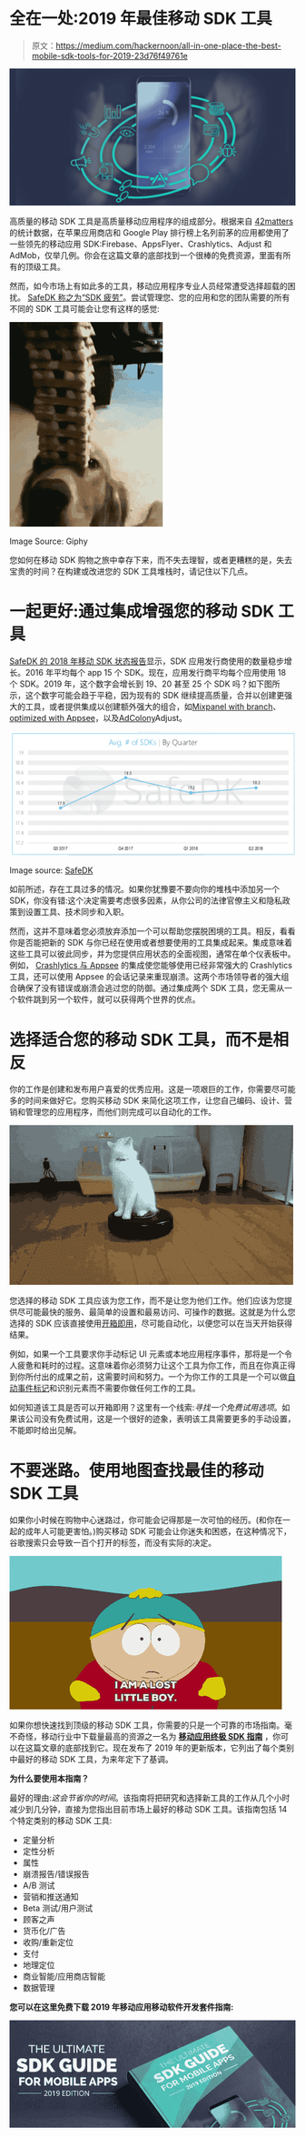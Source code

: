 # 全在一处:2019 年最佳移动 SDK 工具

> 原文：<https://medium.com/hackernoon/all-in-one-place-the-best-mobile-sdk-tools-for-2019-23d76f49761e>

![](img/056b7e21579983300b3b89ddf0274a86.png)

高质量的移动 SDK 工具是高质量移动应用程序的组成部分。根据来自 [42matters](https://42matters.com/app-market-explorer) 的统计数据，在苹果应用商店和 Google Play 排行榜上名列前茅的应用都使用了一些领先的移动应用 SDK:Firebase、AppsFlyer、Crashlytics、Adjust 和 AdMob，仅举几例。你会在这篇文章的底部找到一个很棒的免费资源，里面有所有的顶级工具。

然而，如今市场上有如此多的工具，移动应用程序专业人员经常遭受选择超载的困扰。 [SafeDK 称之为“SDK 疲劳”](http://blog.safedk.com/sdk-economy/sdk-fatigue-sdks-control-mobile/#more-1171)。尝试管理您、您的应用和您的团队需要的所有不同的 SDK 工具可能会让您有这样的感觉:

![](img/407f5c60c346026151efbedcf5ef7bb0.png)

Image Source: Giphy

您如何在移动 SDK 购物之旅中幸存下来，而不失去理智，或者更糟糕的是，失去宝贵的时间？在构建或改进您的 SDK 工具堆栈时，请记住以下几点。

# 一起更好:通过集成增强您的移动 SDK 工具

[SafeDK 的 2018 年移动 SDK 状态报告](http://blog.safedk.com/sdk-economy/state-mobile-sdks-2018/)显示，SDK 应用发行商使用的数量稳步增长。2016 年平均每个 app 15 个 SDK。现在，应用发行商平均每个应用使用 18 个 SDK。2019 年，这个数字会增长到 19、20 甚至 25 个 SDK 吗？如下图所示，这个数字可能会趋于平稳，因为现有的 SDK 继续提高质量，合并以创建更强大的工具，或者提供集成以创建额外强大的组合，如[Mixpanel with branch](https://mixpanel.com/partners/technology/)、[optimized with Appsee](https://www.appsee.com/integrations?cpnid=701b0000000Wd7c&utm_source=medium&utm_medium=link&utm_campaign=sdk_guide_2019_medium&utm_content=integrations)，以及[AdColony](https://www.adjust.com/technology-partners/)Adjust。

![](img/7264c893977736ce2bbbe8d80a8ff6ef.png)

Image source: [SafeDK](http://blog.safedk.com/sdk-economy/state-mobile-sdks-2018/)

如前所述，存在工具过多的情况。如果你犹豫要不要向你的堆栈中添加另一个 SDK，你没有错:这个决定需要考虑很多因素，从你公司的法律官僚主义和隐私政策到设置工具、技术同步和入职。

然而，这并不意味着您必须放弃添加一个可以帮助您摆脱困境的工具。相反，看看你是否能把新的 SDK 与你已经在使用或者想要使用的工具集成起来。集成意味着这些工具可以彼此同步，并为您提供应用状态的全面视图，通常在单个仪表板中。例如， [Crashlytics 与 Appsee](https://www.appsee.com/integrations/crashlytics?cpnid=701b0000000Wd7c&utm_source=medium&utm_medium=link&utm_campaign=sdk_guide_2019_medium&utm_content=crashlytics_integration) 的集成使您能够使用已经非常强大的 Crashlytics 工具，还可以使用 Appsee 的会话记录来重现崩溃。这两个市场领导者的强大组合确保了没有错误或崩溃会逃过您的防御。通过集成两个 SDK 工具，您无需从一个软件跳到另一个软件，就可以获得两个世界的优点。

# 选择适合您的移动 SDK 工具，而不是相反

你的工作是创建和发布用户喜爱的优秀应用。这是一项艰巨的工作，你需要尽可能多的时间来做好它。您购买移动 SDK 来简化这项工作，让您自己编码、设计、营销和管理您的应用程序，而他们则完成可以自动化的工作。

![](img/27f794c22bf103e854b56995d2099b86.png)

您选择的移动 SDK 工具应该为您工作，而不是让您为他们工作。他们应该为您提供尽可能最快的服务、最简单的设置和最易访问、可操作的数据。这就是为什么您选择的 SDK 应该直接使用[开箱即用](https://blog.appsee.com/how_to_succeed_mobile_app_analytics_without_really_trying/?cpnid=701b0000000Wd7c&utm_source=medium&utm_medium=link&utm_campaign=sdk_guide_2019_medium&utm_content=how_to_succeed_in_analytics_without_really_trying)，尽可能自动化，以便您可以在当天开始获得结果。

例如，如果一个工具要求你手动标记 UI 元素或本地应用程序事件，那将是一个令人疲惫和耗时的过程。这意味着你必须努力让这个工具为你工作，而且在你真正得到你所付出的成果之前，这需要时间和努力。一个为你工作的工具是一个可以做[自动事件标记](https://www.appsee.com/features/automatic-events?cpnid=701b0000000Wd7c&utm_source=medium&utm_medium=link&utm_campaign=sdk_guide_2019_medium&utm_content=features_automatic_event)和识别元素而不需要你做任何工作的工具。

如何知道该工具是否可以开箱即用？这里有一个线索:*寻找一个免费试用选项*。如果该公司没有免费试用，这是一个很好的迹象，表明该工具需要更多的手动设置，不能即时给出见解。

# 不要迷路。使用地图查找最佳的移动 SDK 工具

如果你小时候在购物中心迷路过，你可能会记得那是一次可怕的经历。(和你在一起的成年人可能更害怕。)购买移动 SDK 可能会让你迷失和困惑，在这种情况下，谷歌搜索只会导致一百个打开的标签，而没有实际的决定。

![](img/60904a60d5b7771f1c37b06b0c6b6db0.png)

如果你想快速找到顶级的移动 SDK 工具，你需要的只是一个可靠的市场指南。毫不奇怪，移动行业中下载量最高的资源之一名为 [**移动应用终极 SDK 指南**](https://www.appsee.com/ebooks/sdk-guide?cpnid=701b0000000Wd7c&utm_source=medium&utm_medium=link&utm_campaign=sdk_guide_2019_medium&utm_content=sdk_guide_2019) ，你可以在这篇文章的底部找到它。现在发布了 2019 年的更新版本，它列出了每个类别中最好的移动 SDK 工具，为来年定下了基调。

**为什么要使用本指南？**

最好的理由:*这会节省你的时间*。该指南将把研究和选择新工具的工作从几个小时减少到几分钟，直接为您指出目前市场上最好的移动 SDK 工具。该指南包括 14 个特定类别的移动 SDK 工具:

*   定量分析
*   定性分析
*   属性
*   崩溃报告/错误报告
*   A/B 测试
*   营销和推送通知
*   Beta 测试/用户测试
*   顾客之声
*   货币化/广告
*   收购/重新定位
*   支付
*   地理定位
*   商业智能/应用商店智能
*   数据管理

**您可以在这里免费下载 2019 年移动应用移动软件开发套件指南:**

[![](img/8c5afd80ce2ed41ede7622145ebe8598.png)](https://www.appsee.com/ebooks/sdk-guide?cpnid=701b0000000Wd7c&utm_source=medium&utm_medium=banner&utm_campaign=sdk_guide_2019_medium&utm_content=sdk_guide_2019)